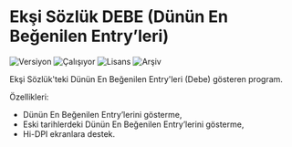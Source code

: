 # Ekşi Sözlük DEBE (Dünün En Beğenilen Entry’leri)

<img src="https://img.shields.io/badge/Versiyon-1.26-blueviolet.svg?style=flat" alt="Versiyon" /> <img src="https://img.shields.io/badge/Durum-Çalışıyor-success.svg?style=flat" alt="Çalışıyor" /> <img src="https://img.shields.io/badge/Lisans-MIT-blue.svg?style=flat" alt="Lisans" /> <img src="https://img.shields.io/badge/Arşiv-orange.svg?style=flat" alt="Arşiv" /> 

Ekşi Sözlük'teki Dünün En Beğenilen Entry'leri (Debe) gösteren program. 

Özellikleri:

* Dünün En Beğenilen Entry’lerini gösterme,
* Eski tarihlerdeki Dünün En Beğenilen Entry’lerini gösterme,
* Hi-DPI ekranlara destek.
